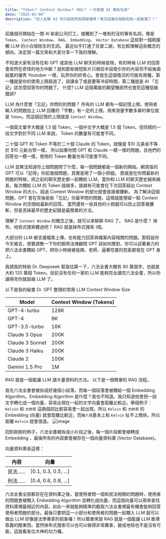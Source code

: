 ```yaml
---
title: "Token？ Context Window？ RAG？ 一次看懂 AI 專有名詞"
date: "2025-03-08"
description: "別人在聊 AI 你只能微笑點頭裝懂嗎？看完這篇你就能和我一起裝懂了？"
---
```

前幾個月開始在一間 AI 新創公司打工，接觸到了一堆有的沒的專有名詞，像是 `Token`、 `Context Window`、 `RAG`、 `Embedding`、 `Vector Database` 這些對一個剛接觸 LLM 的小白很陌生的生詞。  最近似乎打通了任督二脈，有比較理解這些概念的傾向。決定寫一篇文來和大家分享一下我的理解。

不知道大家有沒有在和 GPT 或其他 LLM 聊天的時候發現，有的時候 LLM 的回答會突然在奇怪的地方中斷？就和那些做短影片只做前半段吸引你的內容但不給後面結尾的優秀 Youtuber 一樣，玩弄你的好奇心。會發生這個情況的可能有兩種，第一種就是你的使用上限超過了，該課金了或是要等冷卻時間，第二種就是 AI 「忘記」該怎麼回答你的問題了。 什麼? LLM 這個萬能的願望機居然也會犯這種低級錯誤?

LLM 為什麼會「忘記」你問的的問題？ 所有的  LLM 都有一個記憶上限。使用者輸入的問題加上 LLM 回覆的「字數」有一定的上限。用來測量字數多寡的單位就是 `Token`。而這個記憶的上限就是 `Context Window`。

一個英文單字大概是 1.3 個 Token，一個中文字大概是 1.5 個 Token。但同樣的一段文字對於不同 LLM 來說， Token 的數量有可能會不同。

二十個 GPT 的 Token 不等於二十個 Claude 的 Token。就像是 $10 元美金不等於 $10 元新台幣一樣。 所以如果你問 GPT 和 Claude 一模一樣的問題，且他們的回答也一模一樣，使用的 Token 數量也有可能會不同。

LLM 並無法知道你上個問題問了什麼，每一個問題都是一個新的開始。網頁版的 GPT 可以「記得」你前幾個問題，其實是用了一個小把戲。 那就是在你問最新的問題的時候，把之前的聊天歷史都一起餵給 LLM。當你和 LLM 的聊天歷史越來越長，每次餵給 LLM 的 Token 就越多，就越有可能會在下次回答超出 Context Window 的大小。超過 Context Window 的部分就會直接被腰斬。 為了解決這個問題，GPT 會在背後偷偷「忘記」你最早問的問題，這樣就能預留一點 Context Window 的空間給最新的回答。 當然還有一些其他的小把戲可以防止回答被腰斬，但是丟掉最早的歷史紀錄是最簡單的方法。

理解了  `Context Window` 的概念之後，就可以來聊聊 RAG 了。 RAG 是什麼？ 抹布。地毯式搜索聽過吧？ RAG 就是抹布式搜索 (喂。

大部分的 LLM 都支援檔案上傳，也有能力回答與檔案內容相關的問題。那假設你今天被吉，想要請教一下你的御用法律顧問 GPT 該如何應對。你可以試著暴力的把六法全書餵給 GPT，把你小時候被爸媽、老師、逼著唸書的怨氣都發在 GPT 身上。 

我請我的特助 Dr. Deepseek 幫我估算一下，六法全書大概有 80 萬個字，也就是大約 120 萬個 Token。目前沒有任何一家的 LLM 能夠完全讀完六法全書，所以你讀得完你就超越 LLM 了。

以下是我的秘書 Dr. GPT 整理的常用 LLM Context Window Size

| Model           | Context Window (Tokens) |
| --------------- | ----------------------- |
| GPT-4-turbo     | 128K                    |
| GPT-4           | 8K                      |
| GPT-3.5-turbo   | 16K                     |
| Claude 3 Opus   | 200K                    |
| Claude 3 Sonnet | 200K                    |
| Claude 3 Haiku  | 200K                    |
| Claude 2        | 100K                    |
| Gemini 1.5 Pro  | 1M                      |

RAG 就是一個能讓 LLM 讀大量資料的方法。 以下是一個簡單的 RAG 流程。

首先六法全書會被拆成好幾個小段落，而每一個段落會被餵給一個 Embedding Algorithm。Embedding Algorithm 是什麼？我也不知道。我只知道他會把一段文字轉化成一個向量，容易出現在一起的文字向量會距離比較近。舉個例子：`Kelvin` 和 `大帥哥` 這兩個詞比較容易會一起出現，所以 `Kelvin` 和 `大帥哥` 的 Embedding (向量) 就會距離比較近，而`醜八怪`基本上和 `Kelvin` 扯不上關係，所以距離 `Kelvin` 就會很遠。
![image](https://blog.yizy.dev/vector.png)

回到剛剛的例子，六法全書被拆成小片段之後，每一個片段都會被轉成 Embedding ，最後所有的內容都會被存在一個向量資料庫 (Vector Database)。

向量資料庫長這樣：

| 內容       | 向量                   |
| -------- | -------------------- |
| 民法...... | [0.1, 0.3, 0.5, ...] |
| 刑法...... | [0.4, 0.6, 0.8, ...] |

六法全書全部都存在在資料庫之後，當使用者問一個和民法相關的問題時，使用者的問題會被餵入 Embedding Algorithm 並轉化成向量，而這個向量可以用來查找資料庫裡最相近的內容。如此一來就能夠精準的截取六法全書裡最有機會能夠回答使用者問題的部分。最後只要把這一小部分和使用者的問題一起餵入 LLM 就可以做出 LLM 好像是法學專家的假象囉！所以簡單來說 RAG 就是一個能讓 LLM 斷章取義的酷東西。當然抹布式搜索可以也可以做得非常厲害，變成地毯也不是沒有可能，這就看各位大神的功力囉。